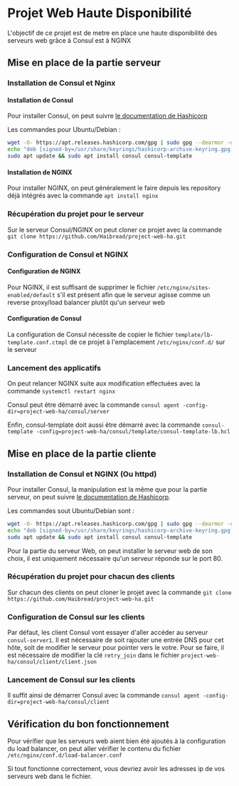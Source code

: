 # Projet Web Haute Disponibilité

L'objectif de ce projet est de metre en place une haute disponibilité des serveurs web grâce à Consul est à NGINX

## Mise en place de la partie serveur

### Installation de Consul et Nginx

#### Installation de Consul

Pour installer Consul, on peut suivre [le documentation de Hashicorp](https://developer.hashicorp.com/consul/downloads)

Les commandes pour Ubuntu/Debian :

```bash
wget -O- https://apt.releases.hashicorp.com/gpg | sudo gpg --dearmor -o /usr/share/keyrings/hashicorp-archive-keyring.gpg
echo "deb [signed-by=/usr/share/keyrings/hashicorp-archive-keyring.gpg] https://apt.releases.hashicorp.com $(lsb_release -cs) main" | sudo tee /etc/apt/sources.list.d/hashicorp.list
sudo apt update && sudo apt install consul consul-template
```

#### Installation de NGINX

Pour installer NGINX, on peut généralement le faire depuis les repository déjà intégrés avec la commande `apt install nginx`

### Récupération du projet pour le serveur

Sur le serveur Consul/NGINX on peut cloner ce projet avec la commande `git clone https://github.com/Haibread/project-web-ha.git`

### Configuration de Consul et NGINX

#### Configuration de NGINX

Pour NGINX, il est suffisant de supprimer le fichier `/etc/nginx/sites-enabled/default` s'il est présent afin que le serveur agisse comme un reverse proxy/load balancer plutôt qu'un serveur web

#### Configuration de Consul

La configuration de Consul nécessite de copier le fichier `template/lb-template.conf.ctmpl` de ce projet à l'emplacement `/etc/nginx/conf.d/` sur le serveur

### Lancement des applicatifs

On peut relancer NGINX suite aux modification effectuées avec la commande `systemctl restart nginx`

Consul peut être démarré avec la commande `consul agent -config-dir=project-web-ha/consul/server`

Enfin, consul-template doit aussi être démarré avec la commande `consul-template -config=project-web-ha/consul/template/consul-template-lb.hcl`

## Mise en place de la partie cliente

### Installation de Consul et NGINX (Ou httpd)

Pour installer Consul, la manipulation est la même que pour la partie serveur, on peut suivre [le documentation de Hashicorp](https://developer.hashicorp.com/consul/downloads).

Les commandes sout Ubuntu/Debian sont :

```bash
wget -O- https://apt.releases.hashicorp.com/gpg | sudo gpg --dearmor -o /usr/share/keyrings/hashicorp-archive-keyring.gpg
echo "deb [signed-by=/usr/share/keyrings/hashicorp-archive-keyring.gpg] https://apt.releases.hashicorp.com $(lsb_release -cs) main" | sudo tee /etc/apt/sources.list.d/hashicorp.list
sudo apt update && sudo apt install consul consul-template
```

Pour la partie du serveur Web, on peut installer le serveur web de son choix, il est uniquement nécessaire qu'un serveur réponde sur le port 80.

### Récupération du projet pour chacun des clients

Sur chacun des clients on peut cloner le projet avec la commande `git clone https://github.com/Haibread/project-web-ha.git`

### Configuration de Consul sur les clients

Par défaut, les client Consul vont essayer d'aller accéder au serveur `consul-server1`.
Il est nécessaire de soit rajouter une entrée DNS pour cet hôte, soit de modifier le serveur pour pointer vers le votre.
Pour se faire, il est nécessaire de modifier la clé `retry_join` dans le fichier `project-web-ha/consul/client/client.json`

### Lancement de Consul sur les clients

Il suffit ainsi de démarrer Consul avec la commande `consul agent -config-dir=project-web-ha/consul/client`

## Vérification du bon fonctionnement

Pour vérifier que les serveurs web aient bien été ajoutés à la configuration du load balancer, on peut aller vérifier le contenu du fichier `/etc/nginx/conf.d/load-balancer.conf`

Si tout fonctionne correctement, vous devriez avoir les adresses ip de vos serveurs web dans le fichier.
